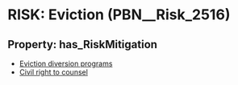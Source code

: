 # RISK: __Eviction__ (PBN__Risk_2516)

## Property: has_RiskMitigation

* [Eviction diversion programs](PBN__Mitigation_271)
* [Civil right to counsel](PBN__Mitigation_272)


